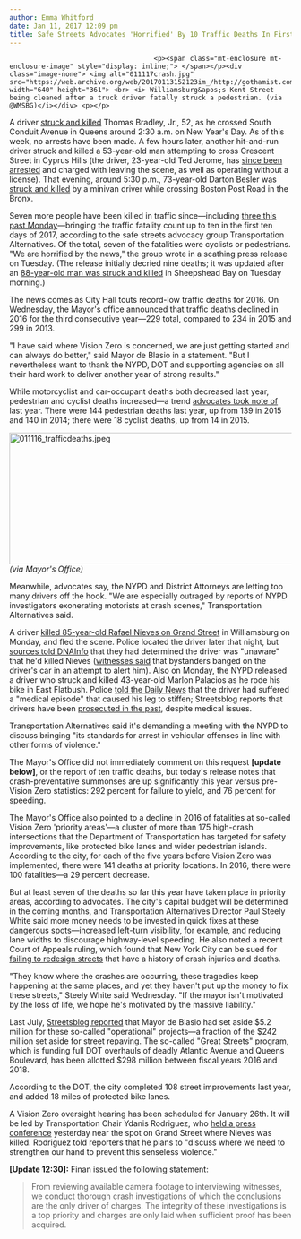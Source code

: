 ```yaml
---
author: Emma Whitford
date: Jan 11, 2017 12:09 pm
title: Safe Streets Advocates 'Horrified' By 10 Traffic Deaths In First 10 Days Of 2017
---
```


	
										<p><span class="mt-enclosure mt-enclosure-image" style="display: inline;"> </span></p><div class="image-none"> <img alt="011117crash.jpg" src="https://web.archive.org/web/20170113152123im_/http://gothamist.com/attachments/nyc_arts_john/011117crash.jpg" width="640" height="361"> <br> <i> Williamsburg&apos;s Kent Street being cleaned after a truck driver fatally struck a pedestrian. (via @WMSBG)</i></div> <p></p>

<p>A driver <a href="https://web.archive.org/web/20170113152123/http://gothamist.com/2017/01/01/queens_fatal_hit_and_run.php">struck and killed</a> Thomas Bradley, Jr., 52, as he crossed South Conduit Avenue in Queens around 2:30 a.m. on New Year&apos;s Day. As of this week, no arrests have been made. A few hours later, another hit-and-run driver struck and killed a 53-year-old man attempting to cross Crescent Street in Cyprus Hills (the driver, 23-year-old Ted Jerome, has <a href="https://web.archive.org/web/20170113152123/http://www.nydailynews.com/new-york/brooklyn/driver-suspected-fatal-new-year-day-hit-and-run-arrested-article-1.2934524">since been arrested</a> and charged with leaving the scene, as well as operating without a license). That evening, around 5:30 p.m., 73-year-old Darton Besler was <a href="https://web.archive.org/web/20170113152123/http://bronx.news12.com/news/police-id-man-fatally-struck-in-the-bronx-1.12839501">struck and killed</a> by a minivan driver while crossing Boston Post Road in the Bronx. </p>

<p>Seven more people have been killed in traffic since&#x2014;including <a href="https://web.archive.org/web/20170113152123/http://nyc.streetsblog.org/2017/01/10/no-charges-after-drivers-kill-3-people-in-separate-crashes-in-4-hours/comment-page-1/">three this past Monday</a>&#x2014;bringing the traffic fatality count up to ten in the first ten days of 2017, according to the safe streets advocacy group Transportation Alternatives. Of the total, seven of the fatalities were cyclists or pedestrians. &quot;We are horrified by the news,&quot; the group wrote in a scathing press release on Tuesday. (The release initially decried nine deaths; it was updated after an <a href="https://web.archive.org/web/20170113152123/http://newyork.cbslocal.com/2017/01/11/man-fatally-struck-sheepshead-bay/">88-year-old man was struck and killed</a> in Sheepshead Bay on Tuesday morning.) </p>

<p>The news comes as City Hall touts record-low traffic deaths for 2016. On Wednesday, the Mayor&apos;s office announced that traffic deaths declined in 2016 for the third consecutive year&#x2014;229 total, compared to 234 in 2015 and 299 in 2013. </p>

<p>&quot;I have said where Vision Zero is concerned, we are just getting started and can always do better,&quot; said Mayor de Blasio in a statement. &quot;But I nevertheless want to thank the NYPD, DOT and supporting agencies on all their hard work to deliver another year of strong results.&quot;</p>

<p>While motorcyclist and car-occupant deaths both decreased last year, pedestrian and cyclist deaths increased&#x2014;a trend <a href="https://web.archive.org/web/20170113152123/http://gothamist.com/2016/08/26/cyclist_deaths_2016_schenkman.php">advocates took note of</a> last year. There were 144 pedestrian deaths last year, up from 139 in 2015 and 140 in 2014; there were 18 cyclist deaths, up from 14 in 2015. </p>

<p><span class="mt-enclosure mt-enclosure-image" style="display: inline;"> </span></p><div class="image-none"> <img alt="011116_trafficdeaths.jpeg" src="https://web.archive.org/web/20170113152123im_/http://gothamist.com/attachments/nyc_ewhitford/011116_trafficdeaths.jpeg" width="640" height="235"> <br> <i> (via Mayor&apos;s Office) </i></div> <p></p>

<p>Meanwhile, advocates say, the NYPD and District Attorneys are letting too many drivers off the hook. &quot;We are especially outraged by reports of NYPD investigators exonerating motorists at crash scenes,&quot; Transportation Alternatives said. </p>

<p>A driver <a href="https://web.archive.org/web/20170113152123/http://gothamist.com/2017/01/09/williamsburg_hit_run.php">killed 85-year-old Rafael Nieves on Grand Street</a> in Williamsburg on Monday, and fled the scene. Police located the driver later that night, but <a href="https://web.archive.org/web/20170113152123/https://www.dnainfo.com/new-york/20170110/williamsburg/rafael-nieves-die-arrest-box-truck-driver-nypd-grand-lorimer-street">sources told DNAInfo</a> that they had determined the driver was &quot;unaware&quot; that he&apos;d killed Nieves (<a href="https://web.archive.org/web/20170113152123/http://www.nydailynews.com/new-york/truck-rams-brooklyn-man-wheeling-bicycle-intersection-article-1.2941925">witnesses said</a> that bystanders banged on the driver&apos;s car in an attempt to alert him). Also on Monday, the NYPD released a driver who struck and killed 43-year-old Marlon Palacios as he rode his bike in East Flatbush. Police <a href="https://web.archive.org/web/20170113152123/http://www.nydailynews.com/new-york/bicyclist-fatally-struck-truck-brooklyn-remembered-article-1.2942485">told the Daily News</a> that the driver had suffered a &quot;medical episode&quot; that caused his leg to stiffen; Streetsblog reports that drivers have been <a href="https://web.archive.org/web/20170113152123/http://nyc.streetsblog.org/2016/10/20/driver-who-killed-3-people-on-bronx-sidewalk-charged-with-manslaughter/">prosecuted in the past</a>, despite medical issues. </p>

<p>Transportation Alternatives said it&apos;s demanding a meeting with the NYPD to discuss bringing &quot;its standards for arrest in vehicular offenses in line with other forms of violence.&quot; </p>

<p>The Mayor&apos;s Office did not immediately comment on this request <strong>[update below]</strong>, or the report of ten traffic deaths, but today&apos;s release notes that crash-preventative summonses are up significantly this year versus pre-Vision Zero statistics: 292 percent for failure to yield, and 76 percent for speeding. </p>

<p>The Mayor&apos;s Office also pointed to a decline in 2016 of fatalities at so-called Vision Zero &apos;priority areas&apos;&#x2014;a cluster of more than 175 high-crash intersections that the Department of Transportation has targeted for safety improvements, like protected bike lanes and wider pedestrian islands. According to the city, for each of the five years before Vision Zero was implemented, there were 141 deaths at priority locations. In 2016, there were 100 fatalities&#x2014;a 29 percent decrease.</p>

<p>But at least seven of the deaths so far this year have taken place in priority areas, according to advocates. The city&apos;s capital budget will be determined in the coming months, and Transportation Alternatives Director Paul Steely White said more money needs to be invested in quick fixes at these dangerous spots&#x2014;increased left-turn visibility, for example, and reducing lane widths to discourage highway-level speeding. He also noted a recent Court of Appeals ruling, which found that New York City can be sued for <a href="https://web.archive.org/web/20170113152123/http://gothamist.com/2017/01/06/court_ruling_vision_zero_crash_liab.php">failing to redesign streets</a> that have a history of crash injuries and deaths.</p>

<p>&quot;They know where the crashes are occurring, these tragedies keep happening at the same places, and yet they haven&apos;t put up the money to fix these streets,&quot; Steely White said Wednesday. &quot;If the mayor isn&apos;t motivated by the loss of life, we hope he&apos;s motivated by the massive liability.&quot; </p>

<p>Last July, <a href="https://web.archive.org/web/20170113152123/http://nyc.streetsblog.org/2015/07/07/this-years-budget-fails-to-fund-more-low-cost-vision-zero-street-redesigns/">Streetsblog reported</a> that Mayor de Blasio had set aside $5.2 million for these so-called &quot;operational&quot; projects&#x2014;a fraction of the $242 million set aside for street repaving. The so-called &quot;Great Streets&quot; program, which is funding full DOT overhauls of deadly Atlantic Avenue and Queens Boulevard, has been allotted $298 million between fiscal years 2016 and 2018. </p>

<p>According to the DOT, the city completed 108 street improvements last year, and added 18 miles of protected bike lanes. </p>

<p>A Vision Zero oversight hearing has been scheduled for January 26th. It will be led by Transportation Chair Ydanis Rodriguez, who <a href="https://web.archive.org/web/20170113152123/http://nyc.streetsblog.org/2017/01/10/no-charges-after-drivers-kill-3-people-in-separate-crashes-in-4-hours/">held a press conference</a> yesterday near the spot on Grand Street where Nieves was killed. Rodriguez told reporters that he plans to &quot;discuss where we need to strengthen our hand to prevent this senseless violence.&quot; </p>

<p><strong>[Update 12:30]:</strong> Finan issued the following statement: </p>

<blockquote>From reviewing available camera footage to interviewing witnesses, we conduct thorough crash investigations of which the conclusions are the only driver of charges. The integrity of these investigations is a top priority and charges are only laid when sufficient proof has been acquired.</blockquote>					
										
									
				